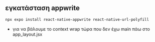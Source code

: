 ## εγκατάσταση appwrite
```bash
npx expo install react-native-appwrite react-native-url-polyfill
```

- για να βάλουμε το context wrap τώρα που δεν έχω main πάω στο app\_layout.jsx